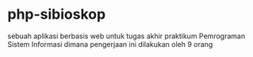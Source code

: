 # php-sibioskop
sebuah aplikasi berbasis web untuk tugas akhir praktikum Pemrograman Sistem Informasi
dimana pengerjaan ini dilakukan oleh 9 orang
